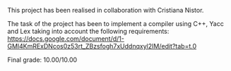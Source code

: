 This project has been realised in collaboration with Cristiana Nistor.

The task of the project has been to implement a compiler using C++, Yacc and Lex taking into account the following requirements: https://docs.google.com/document/d/1-GMl4KmRExDNcos0z53rt_ZBzsfogh7xUddnqxyl2IM/edit?tab=t.0

Final grade: 10.00/10.00
